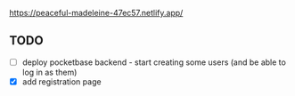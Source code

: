 
https://peaceful-madeleine-47ec57.netlify.app/

## TODO

- [ ] deploy pocketbase backend - start creating some users (and be able to log
  in as them)
- [x] add registration page
